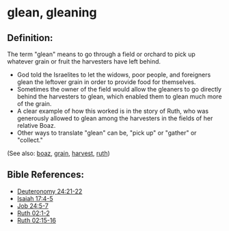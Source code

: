 # glean, gleaning #

## Definition: ##

The term "glean" means to go through a field or orchard to pick up whatever grain or fruit the harvesters have left behind.

* God told the Israelites to let the widows, poor people, and foreigners glean the leftover grain in order to provide food for themselves.
* Sometimes the owner of the field would allow the gleaners to go directly behind the harvesters to glean, which enabled them to glean much more of the grain.
* A clear example of how this worked is in the story of Ruth, who was generously allowed to glean among the harvesters in the fields of her relative Boaz.
* Other ways to translate "glean" can be, "pick up" or "gather" or "collect."

(See also: [boaz](../other/boaz.md), [grain](../other/grain.md), [harvest](../kt/harvest.md), [ruth](../other/ruth.md))

## Bible References: ##

* [Deuteronomy 24:21-22](https://door43.org/en/bible/notes/deu/24/21)
* [Isaiah 17:4-5](https://door43.org/en/bible/notes/isa/17/04)
* [Job 24:5-7](https://door43.org/en/bible/notes/job/24/05)
* [Ruth 02:1-2](https://door43.org/en/bible/notes/rut/02/01)
* [Ruth 02:15-16](https://door43.org/en/bible/notes/rut/02/15)
